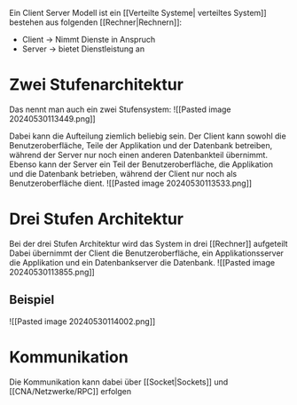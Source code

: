 Ein Client Server Modell ist ein [[Verteilte Systeme| verteiltes System]] bestehen aus folgenden [[Rechner|Rechnern]]:
- Client → Nimmt Dienste in Anspruch
- Server → bietet Dienstleistung an

# Zwei Stufenarchitektur
Das nennt man auch ein zwei Stufensystem:
![[Pasted image 20240530113449.png]]

Dabei kann die Aufteilung ziemlich beliebig sein. Der Client kann sowohl die Benutzeroberfläche, Teile der Applikation und der Datenbank betreiben, während der Server nur noch einen anderen Datenbankteil übernimmt. Ebenso kann der Server ein Teil der Benutzeroberfläche, die Applikation und die Datenbank betrieben, während der Client nur noch als Benutzeroberfläche dient. 
![[Pasted image 20240530113533.png]]

# Drei Stufen Architektur
Bei der drei Stufen Architektur wird das System in drei [[Rechner]] aufgeteilt
Dabei übernimmt der Client die Benutzeroberfläche, ein Applikationsserver die Applikation und ein Datenbankserver die Datenbank.
![[Pasted image 20240530113855.png]]

## Beispiel
![[Pasted image 20240530114002.png]]

# Kommunikation
Die Kommunikation kann dabei über [[Socket|Sockets]] und [[CNA/Netzwerke/RPC]] erfolgen